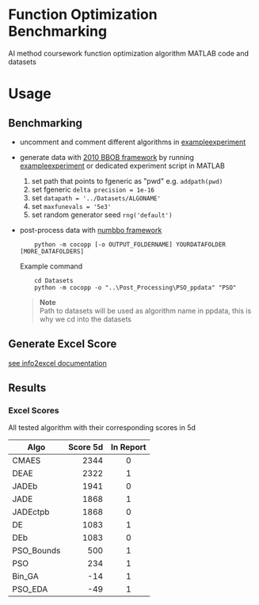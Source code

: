 # Function Optimization Benchmarking
AI method coursework function optimization algorithm MATLAB code and datasets

# Usage
## Benchmarking
- uncomment and comment different algorithms in [exampleexperiment](Algorithms/exampleexperiment.m)
- generate data with [2010 BBOB framework](https://coco.gforge.inria.fr/doku.php?id=bbob-2010-downloads) by running [exampleexperiment](Algorithms/exampleexperiment.m) or dedicated experiment script in MATLAB
	1. set path that points to fgeneric as "pwd" e.g. `addpath(pwd)`
	2. set fgeneric `delta precision = 1e-16`
	3. set `datapath = '../Datasets/ALGONAME'`
	4. set `maxfunevals = '5e3'`
	5. set random generator seed `rng('default')`
- post-process data with [numbbo framework](https://github.com/numbbo/coco/)

	```Sh
		python -m cocopp [-o OUTPUT_FOLDERNAME] YOURDATAFOLDER [MORE_DATAFOLDERS]
	```
	Example command
	```Sh
		cd Datasets
		python -m cocopp -o "..\Post_Processing\PSO_ppdata" "PSO"
	```
	> **Note**   
	> Path to datasets will be used as algorithm name in ppdata, this is why we cd into the datasets

## Generate Excel Score
[see info2excel documentation](info2excel)

## Results
### Excel Scores

All tested algorithm with their corresponding scores in 5d

| Algo       | Score 5d | In Report |
|------------|---------:|:---------:|
| CMAES      | 2344     | 0         |
| DEAE       | 2322     | 1         |
| JADEb      | 1941     | 0         |
| JADE       | 1868     | 1         |
| JADEctpb   | 1868     | 0         |
| DE         | 1083     | 1         |
| DEb        | 1083     | 0         |
| PSO_Bounds | 500      | 1         |
| PSO        | 234      | 1         |
| Bin_GA     | -14      | 1         |
| PSO_EDA    | -49      | 1         |


